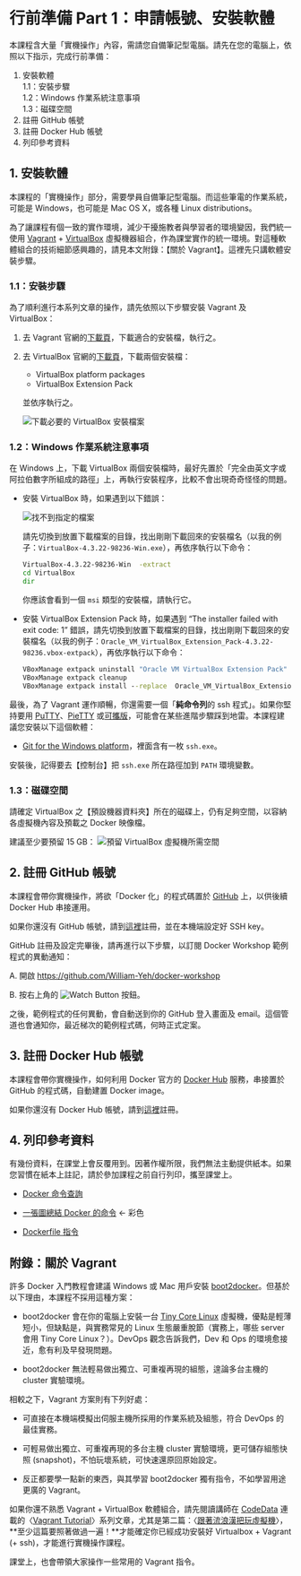 行前準備 Part 1：申請帳號、安裝軟體
===

本課程含大量「實機操作」內容，需請您自備筆記型電腦。請先在您的電腦上，依照以下指示，完成行前準備：

1. 安裝軟體<br/>
   1.1：安裝步驟<br/>
   1.2：Windows 作業系統注意事項<br/>
   1.3：磁碟空間
2. 註冊 GitHub 帳號
3. 註冊 Docker Hub 帳號
4. 列印參考資料


## 1. 安裝軟體

本課程的「實機操作」部分，需要學員自備筆記型電腦。而這些筆電的作業系統，可能是 Windows，也可能是 Mac OS X，或各種 Linux distributions。

為了讓課程有個一致的實作環境，減少干擾施教者與學習者的環境變因，我們統一使用 [Vagrant](http://www.vagrantup.com/) + [VirtualBox](https://www.virtualbox.org/) 虛擬機器組合，作為課堂實作的統一環境。對這種軟體組合的技術細節感興趣的，請見本文附錄：【關於 Vagrant】。這裡先只講軟體安裝步驟。


### 1.1：安裝步驟

為了順利進行本系列文章的操作，請先依照以下步驟安裝 Vagrant 及 VirtualBox：

1. 去 Vagrant 官網的[下載頁](http://www.vagrantup.com/downloads.html)，下載適合的安裝檔，執行之。

2. 去 VirtualBox 官網的[下載頁](https://www.virtualbox.org/wiki/Downloads)，下載兩個安裝檔：

   - VirtualBox platform packages
   - VirtualBox Extension Pack

   並依序執行之。

   ![下載必要的 VirtualBox 安裝檔案](img/download-virtualbox.png)


### 1.2：Windows 作業系統注意事項

在 Windows 上，下載 VirtualBox 兩個安裝檔時，最好先置於「完全由英文字或阿拉伯數字所組成的路徑」上，再執行安裝程序，比較不會出現奇奇怪怪的問題。

- 安裝 VirtualBox 時，如果遇到以下錯誤：

  ![找不到指定的檔案](img/vbox-win64-error.png)

  請先切換到放置下載檔案的目錄，找出剛剛下載回來的安裝檔名（以我的例子：`VirtualBox-4.3.22-98236-Win.exe`），再依序執行以下命令：

  ```bat
  VirtualBox-4.3.22-98236-Win  -extract
  cd VirtualBox
  dir
  ```

  你應該會看到一個 `msi` 類型的安裝檔，請執行它。

- 安裝 VirtualBox Extension Pack 時，如果遇到 “The installer failed with exit code: 1” 錯誤，請先切換到放置下載檔案的目錄，找出剛剛下載回來的安裝檔名（以我的例子：`Oracle_VM_VirtualBox_Extension_Pack-4.3.22-98236.vbox-extpack`），再依序執行以下命令：

  ```bat
  VBoxManage extpack uninstall "Oracle VM VirtualBox Extension Pack"
  VBoxManage extpack cleanup
  VBoxManage extpack install --replace  Oracle_VM_VirtualBox_Extension_Pack-4.3.22-98236.vbox-extpack
  ```



最後，為了 Vagrant 運作順暢，你還需要一個「**純命令列**的 ssh 程式」。如果你堅持要用 [PuTTY](http://www.chiark.greenend.org.uk/~sgtatham/putty/)、[PieTTY](http://ntu.csie.org/~piaip/pietty/) 或[可攜版](http://jedi.org/PieTTYPortable/)，可能會在某些進階步驟踩到地雷。本課程建議您安裝以下這個軟體：

 - [Git for the Windows platform](http://git-scm.com/download/win)，裡面含有一枚 `ssh.exe`。

安裝後，記得要去【控制台】把 `ssh.exe` 所在路徑加到 `PATH` 環境變數。


### 1.3：磁碟空間

請確定 VirtualBox 之【預設機器資料夾】所在的磁碟上，仍有足夠空間，以容納各虛擬機內容及預載之 Docker 映像檔。

建議至少要預留 15 GB：
![預留 VirtualBox 虛擬機所需空間](img/vbox-diskspace.png)




## 2. 註冊 GitHub 帳號

本課程會帶你實機操作，將欲「Docker 化」的程式碼置於 [GitHub](https://github.com/) 上，以供後續 Docker Hub 串接運用。

如果你還沒有 GitHub 帳號，請到[這裡](https://github.com/)註冊，並在本機端設定好 SSH key。

GitHub 註冊及設定完畢後，請再進行以下步驟，以訂閱 Docker Workshop 範例程式的異動通知：

A. 開啟 https://github.com/William-Yeh/docker-workshop

B. 按右上角的 ![Watch Button](img/icon-github-watch.png) 按鈕。

之後，範例程式的任何異動，會自動送到你的 GitHub 登入畫面及 email。這個管道也會通知你，最近梯次的範例程式碼，何時正式定案。


## 3. 註冊 Docker Hub 帳號

本課程會帶你實機操作，如何利用 Docker 官方的 [Docker Hub](https://registry.hub.docker.com/) 服務，串接置於 GitHub 的程式碼，自動建置 Docker image。

如果你還沒有 Docker Hub 帳號，請到[這裡](https://hub.docker.com/account/signup/)註冊。



## 4. 列印參考資料

有幾份資料，在課堂上會反覆用到。因著作權所限，我們無法主動提供紙本。如果您習慣在紙本上註記，請於參加課程之前自行列印，攜至課堂上。

  - [Docker 命令查詢](http://philipzheng.gitbooks.io/docker_practice/content/appendix_command/README.html)

  - [一張圖總結 Docker 的命令](http://philipzheng.gitbooks.io/docker_practice/content/_images/cmd_logic.png) ← 彩色

  - [Dockerfile 指令](http://philipzheng.gitbooks.io/docker_practice/content/dockerfile/instructions.html)




## 附錄：關於 Vagrant

許多 Docker 入門教程會建議 Windows 或 Mac 用戶安裝 [boot2docker](http://boot2docker.io/)。但基於以下理由，本課程不採用這種方案：

  - boot2docker 會在你的電腦上安裝一台 [Tiny Core Linux](http://tinycorelinux.net/) 虛擬機，優點是輕薄短小，但缺點是，與實務常見的 Linux 生態嚴重脫節（實務上，哪些 server 會用 Tiny Core Linux？）。DevOps 觀念告訴我們，Dev 和 Ops 的環境愈接近，愈有利及早發現問題。

  - boot2docker 無法輕易做出獨立、可重複再現的組態，遑論多台主機的 cluster 實驗環境。

相較之下，Vagrant 方案則有下列好處：

  - 可直接在本機端模擬出伺服主機所採用的作業系統及組態，符合 DevOps 的最佳實務。

  - 可輕易做出獨立、可重複再現的多台主機 cluster 實驗環境，更可儲存組態快照 (snapshot)，不怕玩壞系統，可快速還原回原始設定。

  - 反正都要學一點新的東西，與其學習 boot2docker 獨有指令，不如學習用途更廣的 Vagrant。

如果你還不熟悉 Vagrant + VirtualBox 軟體組合，請先閱讀講師在 [CodeData](http://www.codedata.com.tw/) 連載的〈[Vagrant Tutorial](http://www.codedata.com.tw/social-coding/vagrant-tutorial-1-developer-and-vm)〉系列文章，尤其是第二篇：〈[跟著流浪漢把玩虛擬機](http://www.codedata.com.tw/social-coding/vagrant-tutorial-2-playing-vm-with-vagrant)〉，**至少這篇要照著做過一遍！**才能確定你已經成功安裝好 Virtualbox + Vagrant (+ ssh)，才能進行實機操作課程。

課堂上，也會帶領大家操作一些常用的 Vagrant 指令。
